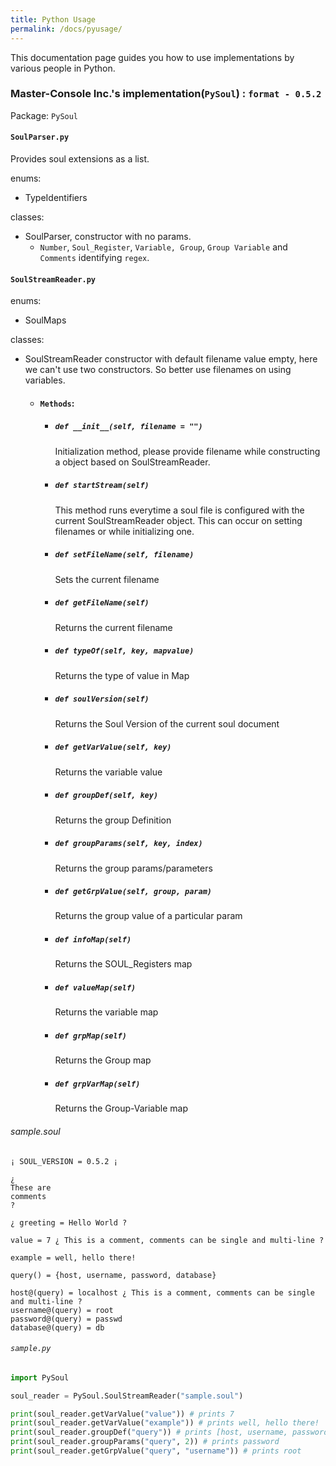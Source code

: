 ```yaml
---
title: Python Usage
permalink: /docs/pyusage/
---
```

This documentation page guides you how to use implementations by various people in Python.

### Master-Console Inc.'s implementation(`PySoul`) : `format - 0.5.2`

Package: `PySoul`

#### `SoulParser.py`

Provides soul extensions as a list.

enums:
  - TypeIdentifiers

classes:
  - SoulParser, constructor with no params.
    - `Number`, `Soul_Register`, `Variable, Group`, `Group Variable` and `Comments` identifying `regex`.
    
#### `SoulStreamReader.py`

enums:
  - SoulMaps
  
classes:
  - SoulStreamReader constructor with default filename value empty, here we can't use two constructors.
    So better use filenames on using variables.
    - #### `Methods`:
      - ##### `def __init__(self, filename = "")`
        Initialization method, please provide filename while constructing a object based on SoulStreamReader.
      - ##### `def startStream(self)`
        This method runs everytime a soul file is configured with the current
        SoulStreamReader object. This can occur on setting filenames or while
        initializing one.
      - ##### `def setFileName(self, filename)`
        Sets the current filename
      - ##### `def getFileName(self)`
        Returns the current filename
      - ##### `def typeOf(self, key, mapvalue)`
        Returns the type of value in Map
      - ##### `def soulVersion(self)`
        Returns the Soul Version of the current soul document
      - ##### `def getVarValue(self, key)`
        Returns the variable value
      - ##### `def groupDef(self, key)`
        Returns the group Definition
      - ##### `def groupParams(self, key, index)`
        Returns the group params/parameters
      - ##### `def getGrpValue(self, group, param)`
        Returns the group value of a particular param
      - ##### `def infoMap(self)`
        Returns the SOUL_Registers map
      - ##### `def valueMap(self)`
        Returns the variable map
      - ##### `def grpMap(self)`
        Returns the Group map
      - ##### `def grpVarMap(self)`
        Returns the Group-Variable map

###### sample.soul
```
¡ SOUL_VERSION = 0.5.2 ¡

¿
These are
comments
?

¿ greeting = Hello World ?

value = 7 ¿ This is a comment, comments can be single and multi-line ?

example = well, hello there!

query() = {host, username, password, database}

host@(query) = localhost ¿ This is a comment, comments can be single and multi-line ?
username@(query) = root
password@(query) = passwd
database@(query) = db
```

###### `sample.py`
```py
import PySoul

soul_reader = PySoul.SoulStreamReader("sample.soul")

print(soul_reader.getVarValue("value")) # prints 7
print(soul_reader.getVarValue("example")) # prints well, hello there!
print(soul_reader.groupDef("query")) # prints [host, username, password, database]
print(soul_reader.groupParams("query", 2)) # prints password
print(soul_reader.getGrpValue("query", "username")) # prints root
```
